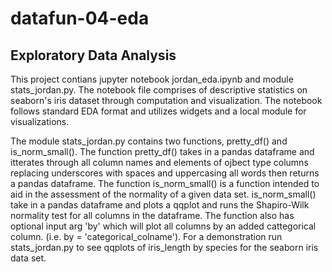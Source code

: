 # datafun-04-eda

## Exploratory Data Analysis

This project contians jupyter notebook jordan_eda.ipynb and module stats_jordan.py.  The notebook file comprises of descriptive statistics on seaborn's iris dataset through computation and visualization.  The notebook follows standard EDA format and utilizes widgets and a local module for visualizations.

The module stats_jordan.py contains two functions, pretty_df() and is_norm_small().  The function pretty_df() takes in a pandas dataframe and itterates through all column names and elements of ojbect type columns replacing underscores with spaces and uppercasing all words then returns a pandas dataframe.  The function is_norm_small() is a function intended to aid in the assessment of the normality of a given data set.  is_norm_small() take in a pandas dataframe and plots a qqplot and runs the Shapiro-Wilk normality test for all columns in the dataframe.  The function also has optional input arg 'by' which will plot all columns by an added cattegorical column. (i.e. by = 'categorical_colname'). For a demonstration run stats_jordan.py to see qqplots of iris_length by species for the seaborn iris data set. 
